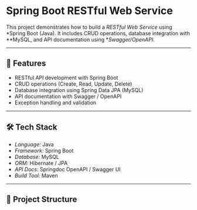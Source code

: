 # Spring Boot RESTful Web Service

This project demonstrates how to build a *RESTful Web Service* using *Spring Boot (Java). It includes CRUD operations, database integration with **MySQL, and API documentation using **Swagger/OpenAPI*.

---

## 🚀 Features
- RESTful API development with Spring Boot
- CRUD operations (Create, Read, Update, Delete)
- Database integration using Spring Data JPA (MySQL)
- API documentation with Swagger / OpenAPI
- Exception handling and validation

---

## 🛠 Tech Stack
- *Language:* Java
- *Framework:* Spring Boot
- *Database:* MySQL
- *ORM:* Hibernate / JPA
- *API Docs:* Springdoc OpenAPI / Swagger UI
- *Build Tool:* Maven

---

## 📂 Project Structure
